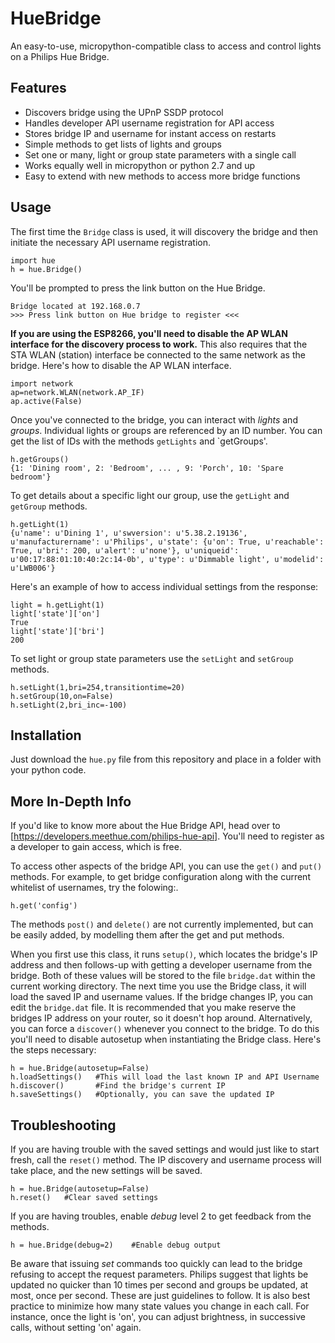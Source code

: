 # HueBridge
An easy-to-use, micropython-compatible class to access and control lights on a Philips Hue Bridge.

## Features
* Discovers bridge using the UPnP SSDP protocol
* Handles developer API username registration for API access
* Stores bridge IP and username for instant access on restarts
* Simple methods to get lists of lights and groups
* Set one or many, light or group state parameters with a single call
* Works equally well in micropython or python 2.7 and up
* Easy to extend with new methods to access more bridge functions

## Usage
The first time the `Bridge` class is used, it will discovery the bridge and then initiate the necessary API username registration. 
```
import hue
h = hue.Bridge()
```
You'll be prompted to press the link button on the Hue Bridge.
```
Bridge located at 192.168.0.7
>>> Press link button on Hue bridge to register <<<
```
**If you are using the ESP8266, you'll need to disable the AP WLAN interface for the discovery process to work.**  This also requires that the STA WLAN (station) interface be connected to the same network as the bridge.  Here's how to disable the AP WLAN interface.
```
import network
ap=network.WLAN(network.AP_IF)
ap.active(False)
```
Once you've connected to the bridge, you can interact with *lights* and *groups*.  Individual lights or groups are referenced by an ID number.  You can get the list of IDs with the methods `getLights` and `getGroups'.
```
h.getGroups()
{1: 'Dining room', 2: 'Bedroom', ... , 9: 'Porch', 10: 'Spare bedroom'}
```
To get details about a specific light our group, use the `getLight` and `getGroup` methods.
```
h.getLight(1)
{u'name': u'Dining 1', u'swversion': u'5.38.2.19136', u'manufacturername': u'Philips', u'state': {u'on': True, u'reachable': True, u'bri': 200, u'alert': u'none'}, u'uniqueid': u'00:17:88:01:10:40:2c:14-0b', u'type': u'Dimmable light', u'modelid': u'LWB006'}
```
Here's an example of how to access individual settings from the response:
```
light = h.getLight(1)
light['state']['on']
True
light['state']['bri']
200
```
To set light or group state parameters use the `setLight` and `setGroup` methods.
```
h.setLight(1,bri=254,transitiontime=20)
h.setGroup(10,on=False)
h.setLight(2,bri_inc=-100)
```

## Installation
Just download the `hue.py` file from this repository and place in a folder with your python code.

## More In-Depth Info
If you'd like to know more about the Hue Bridge API, head over to [https://developers.meethue.com/philips-hue-api].  You'll need to register as a developer to gain access, which is free.

To access other aspects of the bridge API, you can use the `get()` and `put()` methods. For example, to get bridge configuration along with the current whitelist of usernames, try the folowing:.
```
h.get('config')
```
The methods `post()` and `delete()` are not currently implemented, but can be easily added, by modelling them after the get and put methods.

When you first use this class, it runs `setup()`, which locates the bridge's IP address and then follows-up with getting a developer username from the bridge.  Both of these values will be stored to the file `bridge.dat` within the current working directory.  The next time you use the Bridge class, it will load the saved IP and username values.
If the bridge changes IP, you can edit the `bridge.dat` file.  It is recommended that you make reserve the bridges IP address on your router, so it doesn't hop around. Alternatively, you can force a `discover()` whenever you connect to the bridge.  To do this you'll need to disable autosetup when instantiating the Bridge class. Here's the steps necessary:
```
h = hue.Bridge(autosetup=False)
h.loadSettings()   #This will load the last known IP and API Username
h.discover()       #Find the bridge's current IP
h.saveSettings()   #Optionally, you can save the updated IP
```

## Troubleshooting
If you are having trouble with the saved settings and would just like to start fresh, call the `reset()` method.  The IP discovery and username process will take place, and the new settings will be saved.  
```
h = hue.Bridge(autosetup=False)
h.reset()   #Clear saved settings
```
If you are having troubles, enable *debug* level 2 to get feedback from the methods.
```
h = hue.Bridge(debug=2)    #Enable debug output
```
Be aware that issuing *set* commands too quickly can lead to the bridge refusing to accept the request parameters.  Philips suggest that lights be updated no quicker than 10 times per second and groups be updated, at most, once per second.  These are just guidelines to follow.  It is also best practice to minimize how many state values you change in each call.  For instance, once the light is 'on', you can adjust brightness, in successive calls, without setting 'on' again.
